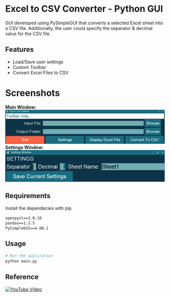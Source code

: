 # Excel to CSV Converter - Python GUI
GUI developed using PySimpleGUI that converts a selected Excel sheet into a CSV file. Additionally, the user could specify the separator &amp; decimal value for the CSV file.
## Features
- Load/Save user settings
- Custom Toolbar
- Convert Excel Files to CSV

# Screenshots
**Main Window:**
![Main Window](/main_window.jpeg?raw=true "Main Window")
<br/>
**Settings Window:**
![Settings Window](/settings_window.jpeg?raw=true "Settings Window")

## Requirements
Install the dependecies with pip
```
openpyxl==3.0.10
pandas==1.3.5
PySimpleGUI==4.60.1
```

## Usage
```python
# Run the application
python main.py
```
## Reference
[![YouTube Video](https://img.youtube.com/vi/LzCfNanQ_9c/0.jpg)](https://youtu.be/LzCfNanQ_9c)
